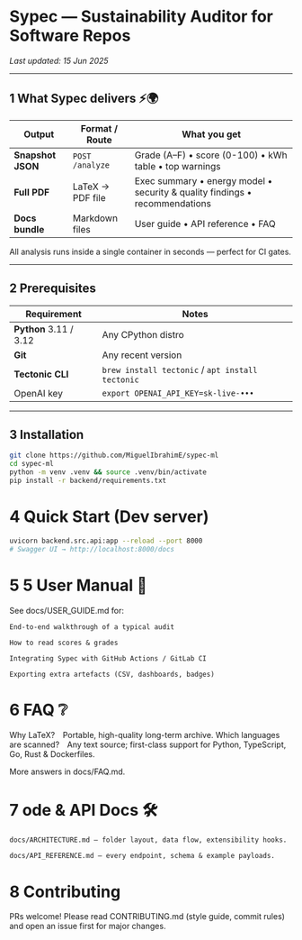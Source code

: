# Sypec — Sustainability Auditor for Software Repos
*Last updated: 15 Jun 2025*

---

## 1 What Sypec delivers ⚡️🌍

| Output            | Format / Route     | What you get                                                                 |
|-------------------|--------------------|------------------------------------------------------------------------------|
| **Snapshot JSON** | `POST /analyze`    | Grade (A–F) • score (0-100) • kWh table • top warnings                       |
| **Full PDF**      | LaTeX → PDF file   | Exec summary • energy model • security & quality findings • recommendations |
| **Docs bundle**   | Markdown files     | User guide • API reference • FAQ                                             |

All analysis runs inside a single container in seconds — perfect for CI gates.

---

## 2 Prerequisites

| Requirement | Notes |
|-------------|-------|
| **Python** 3.11 / 3.12 | Any CPython distro |
| **Git** | Any recent version |
| **Tectonic CLI** | `brew install tectonic` / `apt install tectonic` |
| OpenAI key | `export OPENAI_API_KEY=sk-live-•••` |

---

## 3 Installation

```bash
git clone https://github.com/MiguelIbrahimE/sypec-ml
cd sypec-ml
python -m venv .venv && source .venv/bin/activate
pip install -r backend/requirements.txt
```
# 4 Quick Start (Dev server)
````bash
uvicorn backend.src.api:app --reload --port 8000
# Swagger UI → http://localhost:8000/docs
````
# 5 5 User Manual 📖

See docs/USER_GUIDE.md for:

    End-to-end walkthrough of a typical audit

    How to read scores & grades

    Integrating Sypec with GitHub Actions / GitLab CI

    Exporting extra artefacts (CSV, dashboards, badges)

# 6 FAQ ❔

Why LaTeX? Portable, high-quality long-term archive.
Which languages are scanned? Any text source; first-class support for Python, TypeScript, Go, Rust & Dockerfiles.

More answers in docs/FAQ.md.

# 7 ode & API Docs 🛠️

    docs/ARCHITECTURE.md — folder layout, data flow, extensibility hooks.

    docs/API_REFERENCE.md — every endpoint, schema & example payloads.
# 8 Contributing

PRs welcome! Please read CONTRIBUTING.md (style guide, commit rules) and open an issue first for major changes.
